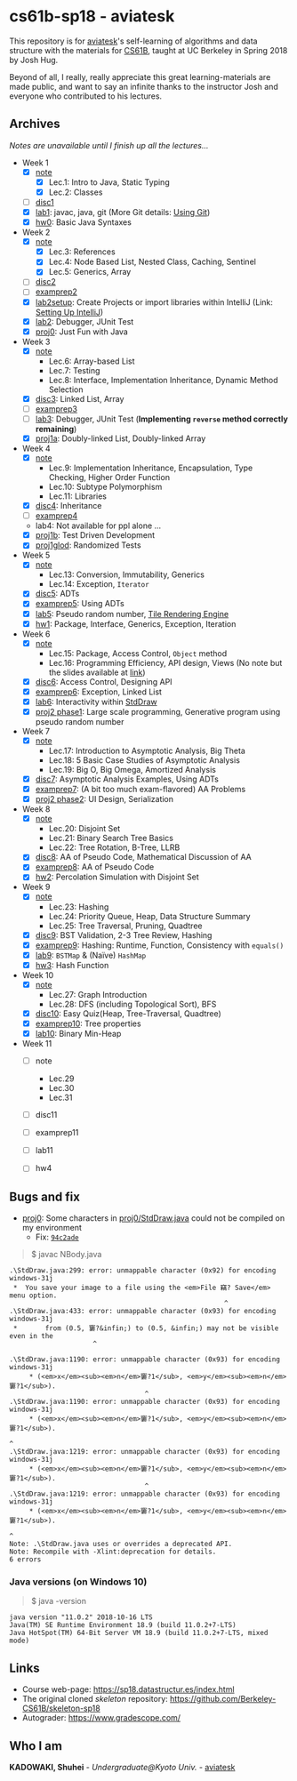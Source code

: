 # cs61b-sp18 - aviatesk

This repository is for [aviatesk][aviatesk]'s self-learning of algorithms and data structure with the materials for [CS61B][CS61B], taught at UC Berkeley in Spring 2018 by Josh Hug.

Beyond of all, I really, really appreciate this great learning-materials are made public, and want to say an infinite thanks to the instructor Josh and everyone who contributed to his lectures.


## Archives

*Notes are unavailable until I finish up all the lectures...*

- Week 1
    * [x] [note](./notes/week1.md)
        + [x] Lec.1: Intro to Java, Static Typing
        + [x] Lec.2: Classes
    * [ ] [disc1](./discs/disc01.pdf)
    * [x] [lab1](./lab1): javac, java, git (More Git details: [Using Git](https://sp18.datastructur.es/materials/guides/using-git.html ))
    * [x] [hw0](https://sp18.datastructur.es/materials/hw/hw0/hw0): Basic Java Syntaxes
- Week 2
    * [x] [note](./notes/week2.md)
        + [x] Lec.3: References
        + [x] Lec.4: Node Based List, Nested Class, Caching, Sentinel
        + [x] Lec.5: Generics, Array
    * [ ] [disc2](./discs/disc02sol.pdf)
    * [ ] [examprep2](./exampreps/examprep02sol.pdf)
    * [x] [lab2setup](./lab2setup/): Create Projects or import libraries within IntelliJ (Link: [Setting Up IntelliJ](https://sp18.datastructur.es/materials/lab/lab2setup/lab2setup))
    * [x] [lab2](./lab2/): Debugger, JUnit Test
    * [x] [proj0](./proj0/): Just Fun with Java
- Week 3
    * [x] [note](./notes/week3.md)
        + Lec.6: Array-based List
        + Lec.7: Testing
        + Lec.8: Interface, Implementation Inheritance, Dynamic Method Selection
    * [x] [disc3](./discs/disc03sol.pdf): Linked List, Array
    * [ ] [examprep3](./exampreps/examprep03sol.pdf)
    * [ ] [lab3](./lab3/): Debugger, JUnit Test (**Implementing `reverse` method correctly remaining**)
    * [x] [proj1a](./proj1a/): Doubly-linked List, Doubly-linked Array
- Week 4
    * [x] [note](./notes/week4.md)
        + Lec.9: Implementation Inheritance, Encapsulation, Type Checking, Higher Order Function
        + Lec.10: Subtype Polymorphism
        + Lec.11: Libraries
    * [x] [disc4](./discs/disc04sol.pdf): Inheritance
    * [ ] [examprep4](./exampreps/examprep04sol.pdf)
    * lab4: Not available for ppl alone ...
    * [x] [proj1b](./proj1b/): Test Driven Development
    * [x] [proj1glod](./proj1gold/): Randomized Tests
- Week 5
    * [x] [note](./notes/week5.md)
        + Lec.13: Conversion, Immutability, Generics
        + Lec.14: Exception, `Iterator`
    * [x] [disc5](./discs/disc05sol.pdf): ADTs
    * [x] [examprep5](./exampreps/examprep05sol.pdf): Using ADTs
    * [x] [lab5](./proj2/byog/lab5): Pseudo random number, [Tile Rendering Engine](https://sp18.datastructur.es/materials/lab/lab5/lab5)
    * [x] [hw1](./hw1/): Package, Interface, Generics, Exception, Iteration
- Week 6
    * [x] [note](./notes/week6.md)
        + Lec.15: Package, Access Control, `Object` method
        + Lec.16: Programming Efficiency, API design, Views (No note but the slides available at [link](https://docs.google.com/presentation/d/1__Akx5EBZe7sMyCYBN1uToKkhrRuxi0mtxSj1DjU51M/edit?usp=sharing))
    * [x] [disc6](./discs/disc06sol.pdf): Access Control, Designing API
    * [x] [examprep6](./exampreps/examprep06sol.pdf): Exception, Linked List
    * [x] [lab6](./proj2/byog/lab6): Interactivity within [StdDraw](https://introcs.cs.princeton.edu/java/stdlib/javadoc/StdDraw.html)
    * [x] [proj2 phase1](./proj2/byog/Core): Large scale programming, Generative program using pseudo random number
- Week 7
    * [x] [note](./notes/week7.md)
        + Lec.17: Introduction to Asymptotic Analysis, Big Theta
        + Lec.18: 5 Basic Case Studies of Asymptotic Analysis
        + Lec.19: Big O, Big Omega, Amortized Analysis
    * [x] [disc7](./discs/disc07sol.pdf): Asymptotic Analysis Examples, Using ADTs
    * [x] [examprep7](./exampreps/examprep07sol.pdf): (A bit too much exam-flavored) AA Problems
    * [x] [proj2 phase2](./proj2/): UI Design, Serialization
- Week 8
    * [x] [note](./notes/week8.md)
        + Lec.20: Disjoint Set
        + Lec.21: Binary Search Tree Basics
        + Lec.22: Tree Rotation, B-Tree, LLRB
    * [x] [disc8](./discs/disc08sol.pdf): AA of Pseudo Code, Mathematical Discussion of AA
    * [x] [examprep8](./exampreps/examprep08sol.pdf): AA of Pseudo Code
    * [x] [hw2](./hw2/hw2/): Percolation Simulation with Disjoint Set
- Week 9
    * [x] [note](./notes/week9.md)
        + Lec.23: Hashing
        + Lec.24: Priority Queue, Heap, Data Structure Summary
        + Lec.25: Tree Traversal, Pruning, Quadtree
    * [x] [disc9](./discs/disc09sol.pdf): BST Validation, 2-3 Tree Review, Hashing
    * [x] [examprep9](./exampreps/examprep09sol.pdf): Hashing: Runtime, Function, Consistency with `equals()`
    * [x] [lab9](./lab9/lab9/): `BSTMap` & (Naïve) `HashMap`
    * [x] [hw3](./hw3/hw3/hash/): Hash Function
- Week 10
    * [x] [note](./notes/week10.md)
        + Lec.27: Graph Introduction
        + Lec.28: DFS (including Topological Sort), BFS
    * [x] [disc10](./discs/disc10sol.pdf): Easy Quiz(Heap, Tree-Traversal, Quadtree)
    * [x] [examprep10](./exampreps/examprep10sol.pdf): Tree properties
    * [x] [lab10](./lab10/): Binary Min-Heap
- Week 11
    * [ ] note
        + Lec.29
        + Lec.30
        + Lec.31
    * [ ] disc11
    * [ ] examprep11
    * [ ] lab11
    * [ ] hw4


## Bugs and fix

- [proj0](./proj0/): Some characters in [proj0/StdDraw.java](./proj0/StdDraw.java) could not be compiled on my environment
    - Fix: [`94c2ade`](https://github.com/aviatesk/cs61b-sp18/commit/94c2adea81ea826b103303e4285a62a2ff790615)

> $ javac NBody.java

```
.\StdDraw.java:299: error: unmappable character (0x92) for encoding windows-31j
 *  You save your image to a file using the <em>File 竊? Save</em> menu option.
                                                      ^
.\StdDraw.java:433: error: unmappable character (0x93) for encoding windows-31j
 *       from (0.5, 窶?&infin;) to (0.5, &infin;) may not be visible even in the
                     ^

.\StdDraw.java:1190: error: unmappable character (0x93) for encoding windows-31j
     * (<em>x</em><sub><em>n</em>窶?1</sub>, <em>y</em><sub><em>n</em>窶?1</sub>).
                                  ^
.\StdDraw.java:1190: error: unmappable character (0x93) for encoding windows-31j
     * (<em>x</em><sub><em>n</em>窶?1</sub>, <em>y</em><sub><em>n</em>窶?1</sub>).
                                                                      ^
.\StdDraw.java:1219: error: unmappable character (0x93) for encoding windows-31j
     * (<em>x</em><sub><em>n</em>窶?1</sub>, <em>y</em><sub><em>n</em>窶?1</sub>).
                                  ^
.\StdDraw.java:1219: error: unmappable character (0x93) for encoding windows-31j
     * (<em>x</em><sub><em>n</em>窶?1</sub>, <em>y</em><sub><em>n</em>窶?1</sub>).
                                                                      ^
Note: .\StdDraw.java uses or overrides a deprecated API.
Note: Recompile with -Xlint:deprecation for details.
6 errors
```

### Java versions (on Windows 10)

> $ java -version

```
java version "11.0.2" 2018-10-16 LTS
Java(TM) SE Runtime Environment 18.9 (build 11.0.2+7-LTS)
Java HotSpot(TM) 64-Bit Server VM 18.9 (build 11.0.2+7-LTS, mixed mode)
```


## Links

- Course web-page: https://sp18.datastructur.es/index.html
- The original cloned *skeleton* repository: https://github.com/Berkeley-CS61B/skeleton-sp18
- Autograder: https://www.gradescope.com/


## Who I am

**KADOWAKI, Shuhei** - *Undergraduate@Kyoto Univ.* - [aviatesk]


<!-- ## links -->

[aviatesk]: https://github.com/aviatesk
[CS61B]: https://sp18.datastructur.es/index.html
